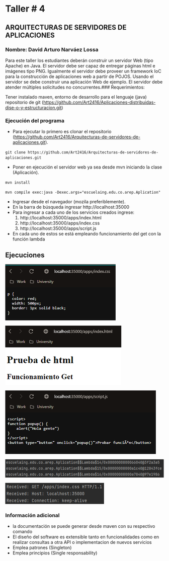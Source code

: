 # Taller # 4
## ARQUITECTURAS DE SERVIDORES DE APLICACIONES

### Nombre: David Arturo Narváez Lossa

Para este taller los estudiantes deberán construir un servidor Web (tipo Apache) en Java. El servidor debe ser capaz de entregar páginas html e imágenes tipo PNG. Igualmente el servidor debe proveer un framework IoC para la construcción de aplicaciones web a partir de POJOS. Usando el servidor se debe construir una aplicación Web de ejemplo. El servidor debe atender múltiples solicitudes no concurrentes.### Requerimientos:

Tener instalado maven, entorno de desarrollo para el lenguaje (java) repositorio de git (https://github.com/Art2416/Aplicaciones-distribuidas-dise-o-y-estructuracion.git)

### Ejecución del programa

* Para ejecutar lo primero es clonar el repositorio (https://github.com/Art2416/Arquitecturas-de-servidores-de-aplicaciones.git).

`git clone https://github.com/Art2416/Arquitecturas-de-servidores-de-aplicaciones.git
`
* Poner en ejecución el servidor web ya sea desde mvn iniciando la clase (Aplicación).

`mvn install
`

`mvn compile exec:java -Dexec.args="escuelaing.edu.co.arep.Aplication"
`
* Ingresar desde el navegador (mozila preferiblemente).
* En la barra de búsqueda ingresar http://localhost:35000
* Para ingresar a cada uno de los servicios creados ingrese:
    1. http://localhost:35000/apps/index.html
  2. http://localhost:35000/apps/index.css
  3. http://localhost:35000/apps/script.js
* En cada uno de estos se está empleando funcionamiento del get con la función lambda  
## Ejecuciones 




![](./img/4.png)

![](./img/index.png)

![](./img/5.png)

![](./img/lambda.png)

![](./img/get.png)


### Información adicional

* la documentación se puede generar desde maven con su respectivo comando
* El diseño del software es extensible tanto en funcionalidades como en realizar consultas a otra API o implementacion de nuevos servicios
* Emplea patrones (Singleton)
* Emplea principios (Single responsability)
